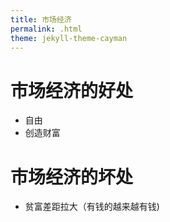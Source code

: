 ```yaml
---
title: 市场经济
permalink: .html
theme: jekyll-theme-cayman
--- 
```


# 市场经济的好处
- 自由
- 创造财富

# 市场经济的坏处
- 贫富差距拉大（有钱的越来越有钱)
